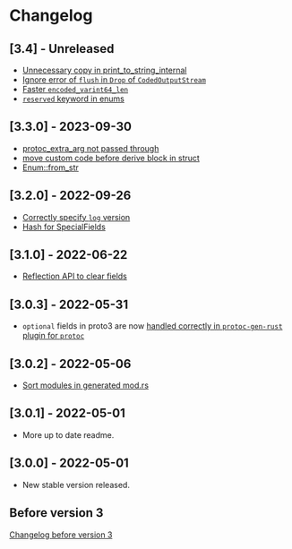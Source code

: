 # Changelog

## [3.4] - Unreleased

* [Unnecessary copy in print_to_string_internal](https://github.com/stepancheg/rust-protobuf/pull/684)
* [Ignore error of `flush` in `Drop` of `CodedOutputStream`](https://github.com/stepancheg/rust-protobuf/issues/714)
* [Faster `encoded_varint64_len`](https://github.com/stepancheg/rust-protobuf/pull/709)
* [`reserved` keyword in enums](https://github.com/stepancheg/rust-protobuf/pull/712)

## [3.3.0] - 2023-09-30

* [protoc_extra_arg not passed through](https://github.com/stepancheg/rust-protobuf/issues/643)
* [move custom code before derive block in struct](https://github.com/stepancheg/rust-protobuf/issues/675)
* [Enum::from_str](https://github.com/stepancheg/rust-protobuf/pull/664)

## [3.2.0] - 2022-09-26

* [Correctly specify `log` version](https://github.com/stepancheg/rust-protobuf/pull/652)
* [Hash for SpecialFields](https://github.com/stepancheg/rust-protobuf/pull/648)

## [3.1.0] - 2022-06-22

* [Reflection API to clear fields](https://github.com/stepancheg/rust-protobuf/pull/635)

## [3.0.3] - 2022-05-31

* `optional` fields in proto3 are now
  [handled correctly in `protoc-gen-rust` plugin for `protoc`](https://github.com/stepancheg/rust-protobuf/issues/625)

## [3.0.2] - 2022-05-06

* [Sort modules in generated mod.rs](https://github.com/stepancheg/rust-protobuf/issues/621)

## [3.0.1] - 2022-05-01

* More up to date readme.

## [3.0.0] - 2022-05-01

* New stable version released.

## Before version 3

[Changelog before version 3](CHANGELOG-before-3.md)
